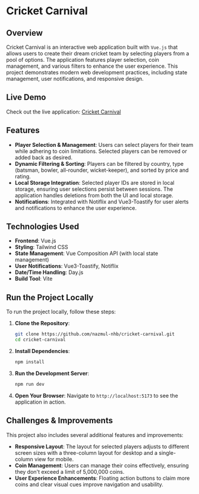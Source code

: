 # Cricket Carnival

## Overview

Cricket Carnival is an interactive web application built with `Vue.js` that allows users to create their dream cricket team by selecting players from a pool of options. The application features player selection, coin management, and various filters to enhance the user experience. This project demonstrates modern web development practices, including state management, user notifications, and responsive design.

## Live Demo

Check out the live application: [Cricket Carnival](https://cricket-carnival-nhb.vercel.app/)

## Features

- **Player Selection & Management**: Users can select players for their team while adhering to coin limitations. Selected players can be removed or added back as desired.
- **Dynamic Filtering & Sorting**: Players can be filtered by country, type (batsman, bowler, all-rounder, wicket-keeper), and sorted by price and rating.
- **Local Storage Integration**: Selected player IDs are stored in local storage, ensuring user selections persist between sessions. The application handles deletions from both the UI and local storage.
- **Notifications**: Integrated with Notiflix and Vue3-Toastify for user alerts and notifications to enhance the user experience.

## Technologies Used

- **Frontend**: Vue.js
- **Styling**: Tailwind CSS
- **State Management**: Vue Composition API (with local state management)
- **User Notifications**: Vue3-Toastify, Notiflix
- **Date/Time Handling**: Day.js
- **Build Tool**: Vite

## Run the Project Locally

To run the project locally, follow these steps:

1. **Clone the Repository**:

   ```bash
   git clone https://github.com/nazmul-nhb/cricket-carnival.git
   cd cricket-carnival
   ```

2. **Install Dependencies**:

   ```bash
   npm install
   ```

3. **Run the Development Server**:

   ```bash
   npm run dev
   ```

4. **Open Your Browser**:
   Navigate to `http://localhost:5173` to see the application in action.

## Challenges & Improvements

This project also includes several additional features and improvements:

- **Responsive Layout**: The layout for selected players adjusts to different screen sizes with a three-column layout for desktop and a single-column view for mobile.
- **Coin Management**: Users can manage their coins effectively, ensuring they don't exceed a limit of 5,000,000 coins.
- **User Experience Enhancements**: Floating action buttons to claim more coins and clear visual cues improve navigation and usability.
